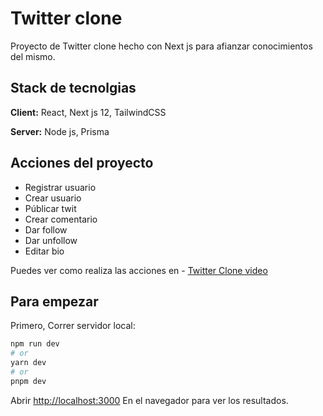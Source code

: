 # Twitter clone
Proyecto de Twitter clone hecho con Next js para afianzar conocimientos del mismo.

## Stack de tecnolgias 

**Client:** React, Next js 12, TailwindCSS

**Server:** Node js, Prisma

## Acciones del proyecto

* Registrar usuario
* Crear usuario
* Públicar twit
* Crear comentario
* Dar follow
* Dar unfollow
* Editar bio

Puedes ver como realiza las acciones en - [Twitter Clone video](https://vimeo.com/827326548?share=copy)

## Para empezar

Primero, Correr servidor local:

```bash
npm run dev
# or
yarn dev
# or
pnpm dev
```

Abrir [http://localhost:3000](http://localhost:3000) En el navegador para ver los resultados.


